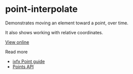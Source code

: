 # point-interpolate

Demonstrates moving an element toward a point, over time.
 
It also shows working with relative coordinates.

[View online](https://demos.ixfx.fun/geometry/point-interpolate/)

Read more
* [ixfx Point guide](https://ixfx.fun/geometry/shapes/point/)
* [Points API](https://api.ixfx.fun/modules/Geometry.Points)